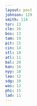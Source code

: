 ```yaml
---
layout: post
johnson: 119
smith: 114
tor: 13
cle: 16
bos: 13
tam: 19
pit: 15
cin: 14
stl: 18
atl: 11
bal: 20
kan: 16
nyy: 18
laa: 12
sdg: 10
was: 12
phi: 15
lad: 11
---
```

